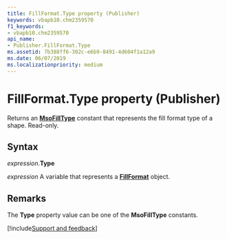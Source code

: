 ```yaml
---
title: FillFormat.Type property (Publisher)
keywords: vbapb10.chm2359570
f1_keywords:
- vbapb10.chm2359570
api_name:
- Publisher.FillFormat.Type
ms.assetid: 7b388ff6-302c-e6b9-8491-4d604f1a12a9
ms.date: 06/07/2019
ms.localizationpriority: medium
---
```



# FillFormat.Type property (Publisher)

Returns an **[MsoFillType](office.msofilltype.md)** constant that represents the fill format type of a shape. Read-only.


## Syntax

_expression_.**Type**

_expression_ A variable that represents a **[FillFormat](publisher.fillformat.md)** object.


## Remarks

The **Type** property value can be one of the **MsoFillType** constants.


[!include[Support and feedback](~/includes/feedback-boilerplate.md)]